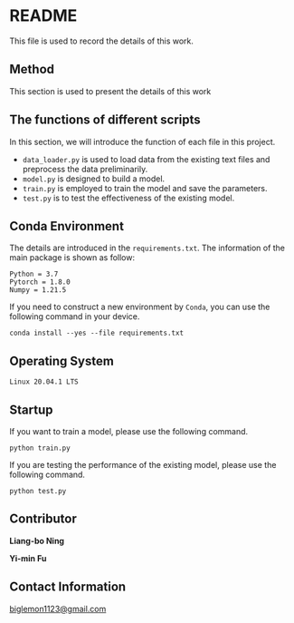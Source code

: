 # README
This file is used to record the details of this work.

## Method
This section is used to present the details of this work

## The functions of different scripts
In this section, we will introduce the function of each file in this project. 
- ```data_loader.py``` is used to load data from the existing text files and preprocess the data preliminarily.
- ```model.py``` is designed to build a model.
- ```train.py``` is employed to train the model and save the parameters.
- ```test.py``` is to test the effectiveness of the existing model. 

## Conda Environment
The details are introduced in the ```requirements.txt```. The information of the main package is shown as follow:
```
Python = 3.7
Pytorch = 1.8.0
Numpy = 1.21.5
```
If you need to construct a new environment by ```Conda```, you can use the following command in your device.
```
conda install --yes --file requirements.txt
```

## Operating System
```
Linux 20.04.1 LTS
```
## Startup
If you want to train a model, please use the following command.
```
python train.py
```
If you are testing the performance of the existing model, please use the following command.
```
python test.py
```
## Contributor
**Liang-bo Ning**

**Yi-min Fu**

## Contact Information
biglemon1123@gmail.com
